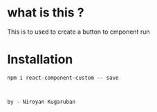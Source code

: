 # what is this ?

This is to used to create a button to cmponent run


# Installation 

`npm i react-component-custom -- save`


```
```
```

by - Niroyan Kugaruban
